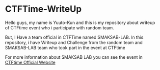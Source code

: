 # CTFTime-WriteUp

<p> Hello guys, my name is Yuuto-Kun and this is my repository about writeup of CTFtime event who i participate with random team. </p>
<p> But, I Have a team official in CTFTime named SMAKSAB-LAB. In this repository, i have Writeup and Challenge from the random team and SMAKSAB-LAB team who took part in the event at CTFtime </p>
<p> For more information about SMAKSAB LAB you can see the event in <a href=https://ctftime.org/> CTFtime Official Website </a></p>
